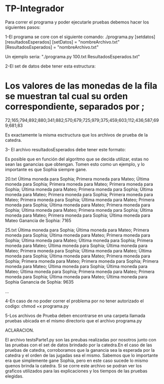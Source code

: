 # TP-Integrador

Para correr el programa y poder ejecutarle pruebas debemos hacer los siguientes pasos:

1-El programa se core con el siguiente comando: ./programa.py [setdatos] [resultadosEsperados]
[setDatos] = "nombreArchivo.txt" [ResultadosEsperados] = "nombreArchivo.txt"

Un ejemplo seria:  "./programa.py 100.txt ResultadosEsperados.txt"

2-El set de datos debe tener esta estructura: 
# Los valores de las monedas de la fila se muestran tal cual su orden correspondiente, separados por ;
72;165;794;892;880;341;882;570;679;725;979;375;459;603;112;436;587;699;681;83

Es exactamente la misma esctructura que los archivos de prueba de la catedra.

3- El archivo resultadosEsperados debe tener este formato:

Es posible que en función del algoritmo que se decida utilizar, estas no sean las ganancias que obtengan. Tomen esto como un ejemplo, y lo importante es que Sophia siempre gane.

20.txt
Última moneda para Sophia; Primera moneda para Mateo; Última moneda para Sophia; Primera moneda para Mateo; Primera moneda para Sophia; Última moneda para Mateo; Primera moneda para Sophia; Última moneda para Mateo; Primera moneda para Sophia; Primera moneda para Mateo; Primera moneda para Sophia; Última moneda para Mateo; Primera moneda para Sophia; Última moneda para Mateo; Primera moneda para Sophia; Última moneda para Mateo; Primera moneda para Sophia; Última moneda para Mateo; Primera moneda para Sophia; Última moneda para Mateo
Ganancia de Sophia: 7165

25.txt
Última moneda para Sophia; Última moneda para Mateo; Primera moneda para Sophia; Última moneda para Mateo; Primera moneda para Sophia; Última moneda para Mateo; Última moneda para Sophia; Primera moneda para Mateo; Última moneda para Sophia; Última moneda para Mateo; Primera moneda para Sophia; Última moneda para Mateo; Última moneda para Sophia; Última moneda para Mateo; Primera moneda para Sophia; Primera moneda para Mateo; Primera moneda para Sophia; Primera moneda para Mateo; Última moneda para Sophia; Última moneda para Mateo; Última moneda para Sophia; Primera moneda para Mateo; Primera moneda para Sophia; Última moneda para Mateo; Última moneda para Sophia
Ganancia de Sophia: 9635

...

4-En caso de no poder correr el problema por no tener autorizado el codigo: chmod +x programa.py

5-Los archivos de Prueba deben encontrarse en una carpeta llamada pruebas ubicada en el mismo directorio que el archivo programa.py

ACLARACION.

El archivo testsParte1.py son las preubas realizadas por nosotros junto con las pruebas con el set de datos brindado por la catedra.En el caso de las pruebas de catedra, corroboramos que la ganancia sea la esperada por la catedra y el orden de las jugadas sea el mismo. Sabemos que lo importante era que simplemente gane Sophia, pero en este caso sucede lo mismo quenos brinda la catedra. Si se corre este archivo se podran ver los graficos utilizados para las explicaciones y los tiempos de las pruebas elegidas.
